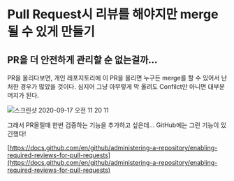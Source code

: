 # Pull Request시 리뷰를 해야지만 merge 될 수 있게 만들기

## PR을 더 안전하게 관리할 순 없는걸까...

PR을 올리다보면, 개인 레포지토리에 이 PR을 올리면 누구든 merge를 할 수 있어서 난처한 경우가 많았을 것이다. 심지어 그냥 아무렇게 막 올려도 Confilct만 아니면 대부분 머지가 된다.

![&#xC2A4;&#xD06C;&#xB9B0;&#xC0F7; 2020-09-17 &#xC624;&#xC804; 11 20 11](https://user-images.githubusercontent.com/17822723/93412390-0ba1d100-f8d8-11ea-9a9f-38e6a8320acc.png)

그래서 PR올릴때 한번 검증하는 기능을 추가하고 싶은데... GitHub에는 그런 기능이 있긴했다!

[https://docs.github.com/en/github/administering-a-repository/enabling-required-reviews-for-pull-requests](https://docs.github.com/en/github/administering-a-repository/enabling-required-reviews-for-pull-requests)

